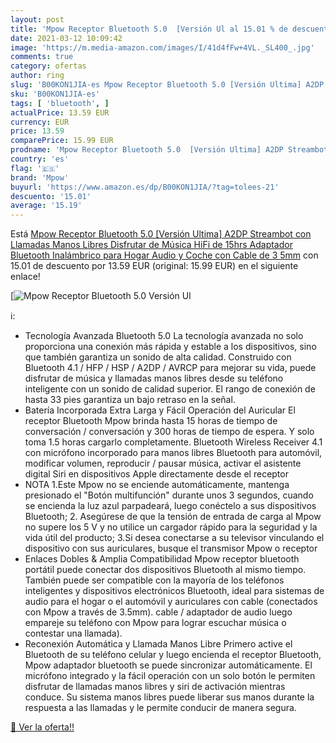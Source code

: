 ```yaml
---
layout: post
title: 'Mpow Receptor Bluetooth 5.0  [Versión Ul al 15.01 % de descuento'
date: 2021-03-12 10:09:42
image: 'https://m.media-amazon.com/images/I/41d4fFw+4VL._SL400_.jpg'
comments: true
category: ofertas
author: ring
slug: 'B00KON1JIA-es Mpow Receptor Bluetooth 5.0 [Versión Ultima] A2DP...'
sku: 'B00KON1JIA-es'
tags: [ 'bluetooth', ]
actualPrice: 13.59 EUR
currency: EUR
price: 13.59
comparePrice: 15.99 EUR
prodname: 'Mpow Receptor Bluetooth 5.0  [Versión Ultima] A2DP Streambot con Llamadas Manos Libres  Disfrutar de Música HiFi de 15hrs  Adaptador Bluetooth Inalámbrico para Hogar Audio y Coche con Cable de 3 5mm'
country: 'es'
flag: '🇪🇸'
brand: 'Mpow'
buyurl: 'https://www.amazon.es/dp/B00KON1JIA/?tag=tolees-21'
descuento: '15.01'
average: '15.19'
---
```


Está [Mpow Receptor Bluetooth 5.0  [Versión Ultima] A2DP Streambot con Llamadas Manos Libres  Disfrutar de Música HiFi de 15hrs  Adaptador Bluetooth Inalámbrico para Hogar Audio y Coche con Cable de 3 5mm](https://www.amazon.es/dp/B00KON1JIA/?tag=tolees-21) con 15.01 de descuento por 13.59 EUR (original: 15.99 EUR) en el siguiente enlace!

[![Mpow Receptor Bluetooth 5.0  [Versión Ul](https://m.media-amazon.com/images/I/41d4fFw+4VL._SL400_.jpg)](https://www.amazon.es/dp/B00KON1JIA/?tag=tolees-21)

ℹ️:

- Tecnología Avanzada Bluetooth 5.0 La tecnología avanzada no solo proporciona una conexión más rápida y estable a los dispositivos, sino que también garantiza un sonido de alta calidad. Construido con Bluetooth 4.1 / HFP / HSP / A2DP / AVRCP para mejorar su vida, puede disfrutar de música y llamadas manos libres desde su teléfono inteligente con un sonido de calidad superior. El rango de conexión de hasta 33 pies garantiza un bajo retraso en la señal.
- Batería Incorporada Extra Larga y Fácil Operación del Auricular El receptor Bluetooth Mpow brinda hasta 15 horas de tiempo de conversación / conversación y 300 horas de tiempo de espera. Y solo toma 1.5 horas cargarlo completamente. Bluetooth Wireless Receiver 4.1 con micrófono incorporado para manos libres Bluetooth para automóvil, modificar volumen, reproducir / pausar música, activar el asistente digital Siri en dispositivos Apple directamente desde el receptor
- NOTA 1.Este Mpow no se enciende automáticamente, mantenga presionado el "Botón multifunción" durante unos 3 segundos, cuando se encienda la luz azul parpadeará, luego conéctelo a sus dispositivos Bluetooth; 2. Asegúrese de que la tensión de entrada de carga al Mpow no supere los 5 V y no utilice un cargador rápido para la seguridad y la vida útil del producto; 3.Si desea conectarse a su televisor vinculando el dispositivo con sus auriculares, busque el transmisor Mpow o receptor
- Enlaces Dobles & Amplia Compatibilidad Mpow receptor bluetooth portátil puede conectar dos dispositivos Bluetooth al mismo tiempo. También puede ser compatible con la mayoría de los teléfonos inteligentes y dispositivos electrónicos Bluetooth, ideal para sistemas de audio para el hogar o el automóvil y auriculares con cable (conectados con Mpow a través de 3.5mm). cable / adaptador de audio luego empareje su teléfono con Mpow para lograr escuchar música o contestar una llamada).
- Reconexión Automática y Llamada Manos Libre Primero active el Bluetooth de su teléfono celular y luego encienda el receptor Bluetooth, Mpow adaptador bluetooth se puede sincronizar automáticamente. El micrófono integrado y la fácil operación con un solo botón le permiten disfrutar de llamadas manos libres y siri de activación mientras conduce. Su sistema manos libres puede liberar sus manos durante la respuesta a las llamadas y le permite conducir de manera segura.

[🛒 Ver la oferta!!](https://www.amazon.es/dp/B00KON1JIA/?tag=tolees-21)
